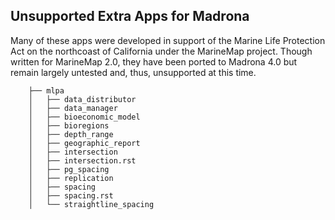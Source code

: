 ## Unsupported Extra Apps for Madrona

Many of these apps were developed in support of the Marine Life Protection Act on the northcoast of California under the MarineMap project. Though written for MarineMap 2.0, they have been ported to Madrona 4.0 but remain largely untested and, thus, unsupported at this time. 

```
    ├── mlpa
    │   ├── data_distributor
    │   ├── data_manager
    │   ├── bioeconomic_model
    │   ├── bioregions
    │   ├── depth_range
    │   ├── geographic_report
    │   ├── intersection
    │   ├── intersection.rst
    │   ├── pg_spacing
    │   ├── replication
    │   ├── spacing
    │   ├── spacing.rst
    │   └── straightline_spacing
```

